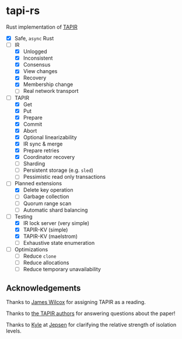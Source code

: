 # tapi-rs

Rust implementation of [TAPIR](https://syslab.cs.washington.edu/papers/tapir-tr-v2.pdf)

- [x] Safe, `async` Rust
- [ ] IR
  - [x] Unlogged
  - [x] Inconsistent
  - [x] Consensus
  - [x] View changes
  - [x] Recovery
  - [x] Membership change
  - [ ] Real network transport
- [ ] TAPIR
  - [x] Get
  - [x] Put
  - [x] Prepare
  - [x] Commit
  - [x] Abort
  - [x] Optional linearizability
  - [x] IR sync & merge
  - [x] Prepare retries
  - [x] Coordinator recovery
  - [ ] Sharding
  - [ ] Persistent storage (e.g. `sled`)
  - [ ] Pessimistic read only transactions
- [ ] Planned extensions
  - [x] Delete key operation
  - [ ] Garbage collection
  - [ ] Quorum range scan
  - [ ] Automatic shard balancing
- [ ] Testing
  - [x] IR lock server (very simple)
  - [x] TAPIR-KV (simple)
  - [x] TAPIR-KV (maelstrom)
  - [ ] Exhaustive state enumeration
- [ ] Optimizations
  - [ ] Reduce `clone`
  - [ ] Reduce allocations
  - [ ] Reduce temporary unavailability

## Acknowledgements

Thanks to [James Wilcox](https://jamesrwilcox.com) for assigning TAPIR as a reading.

Thanks to [the TAPIR authors](https://github.com/UWSysLab/tapir#contact-and-questions) for answering questions about
the paper!

Thanks to [Kyle](https://aphyr.com) at [Jepsen](https://jepsen.io) for clarifying the relative
strength of isolation levels.
